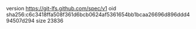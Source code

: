 version https://git-lfs.github.com/spec/v1
oid sha256:c6c3418ffa508f361d6bcb0624af5361654bb1bcaa26696d896ddd494507d294
size 23836
